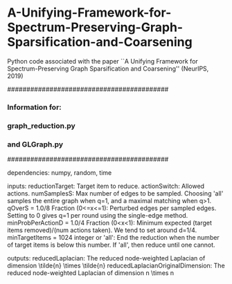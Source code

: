 # A-Unifying-Framework-for-Spectrum-Preserving-Graph-Sparsification-and-Coarsening
Python code associated with the paper ``A Unifying Framework for Spectrum-Preserving Graph Sparsification and Coarsening'' (NeurIPS, 2019)

##########################################
### Information for:
### 	graph_reduction.py
###		and GLGraph.py
##########################################

dependencies: numpy, random, time

inputs: 
	reductionTarget:			Target item to reduce.
	actionSwitch:				Allowed actions.
	numSamplesS:				Max number of edges to be sampled.  Choosing 'all' samples the entire graph when q=1, and a maximal matching when q>1.
	qOverS = 1.0/8				Fraction (0<=x<=1): Perturbed edges per sampled edges. Setting to 0 gives q=1 per 									round using the single-edge method.
	minProbPerActionD = 1.0/4	Fraction (0<x<1): 	Minimum expected (target items removed)/(num actions taken).
								We tend to set around d=1/4.
	minTargetItems = 1024		integer or 'all':	End the reduction when the number of target items is below this number.
								If 'all', then reduce until one cannot.

outputs:
	reducedLaplacian:			The reduced node-weighted Laplacian of dimension \tilde{n} \times \tilde{n}
	reducedLaplacianOriginalDimension:			The reduced node-weighted Laplacian of dimension n \times n
